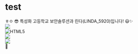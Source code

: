 # test
ㅎㅇ 😎
특성화 고등학교 보안솔루션과 린다(LINDA_5920)입니다!
😃✨ <br>
![](https://img.shields.io/badge/style-plastic-red?style=plastic) <br>
![HTML5](https://img.shields.io/badge/HTML5-CSS3-blue)<BR>
![](https://img.shields.io/badge/style-flat-red?style=flat)<br>
![](https://img.shields.io/badge/logo-test-blue?logo=facebook&logoColor=white&logoWidth=40)<br>
🤔
